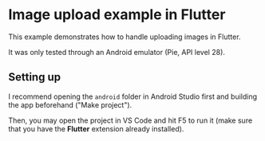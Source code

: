 # Image upload example in Flutter
This example demonstrates how to handle uploading images in Flutter.

It was only tested through an Android emulator (Pie, API level 28).

## Setting up
I recommend opening the `android` folder in Android Studio first and building the app beforehand ("Make project").

Then, you may open the project in VS Code and hit F5 to run it (make sure that you have the __Flutter__ extension already installed).